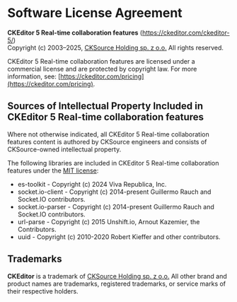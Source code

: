 Software License Agreement
==========================

**CKEditor&nbsp;5 Real-time collaboration features** (https://ckeditor.com/ckeditor-5/)<br>
Copyright (c) 2003–2025, [CKSource Holding sp. z o.o.](https://cksource.com) All rights reserved.

CKEditor&nbsp;5 Real-time collaboration features are licensed under a commercial license and are protected by copyright law.
For more information, see: [https://ckeditor.com/pricing](https://ckeditor.com/pricing).

Sources of Intellectual Property Included in CKEditor&nbsp;5 Real-time collaboration features
---------------------------------------------------------------------------------------------

Where not otherwise indicated, all CKEditor&nbsp;5 Real-time collaboration features content is authored by CKSource engineers and consists of CKSource-owned intellectual property.

The following libraries are included in CKEditor&nbsp;5 Real-time collaboration features under the [MIT license](https://opensource.org/licenses/MIT):

* es-toolkit - Copyright (c) 2024 Viva Republica, Inc.
* socket.io-client - Copyright (c) 2014-present Guillermo Rauch and Socket.IO contributors.
* socket.io-parser - Copyright (c) 2014-present Guillermo Rauch and Socket.IO contributors.
* url-parse - Copyright (c) 2015 Unshift.io, Arnout Kazemier, the Contributors.
* uuid - Copyright (c) 2010-2020 Robert Kieffer and other contributors.

Trademarks
----------

**CKEditor** is a trademark of [CKSource Holding sp. z o.o.](https://cksource.com) All other brand and product names are trademarks, registered trademarks, or service marks of their respective holders.
